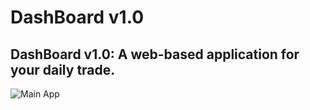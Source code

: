 # DashBoard v1.0

## DashBoard v1.0: A web-based application for your daily trade.

![Main App](.../.venv/img/Main_page.png)
